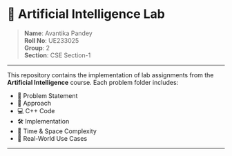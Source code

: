 # 🤖 Artificial Intelligence Lab

> **Name**: Avantika Pandey  
> **Roll No**: UE233025  
> **Group**: 2  
> **Section**: CSE Section-1  

---

This repository contains the implementation of lab assignments from the **Artificial Intelligence** course. Each problem folder includes:

- 📌 Problem Statement  
- 🧠 Approach  
- 💻 C++ Code
- 🛠️ Implementation
- 🧮 Time & Space Complexity  
- 🚀 Real-World Use Cases  

---
